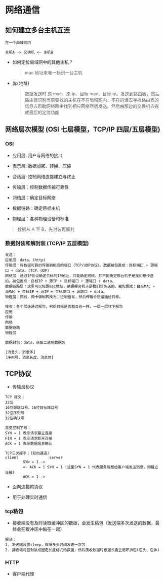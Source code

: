 # 网络通信

## 如何建立多台主机互连

```
在一个局域网内

主机A -> 交换机 <- 主机B
```

- 如何定位局域网中的其他主机？

  > mac 地址来唯一标识一台主机

- (ip 地址)
  > 数据发送时 原 mac、原 ip、目标 mac、目标 ip。发送到路由器，然后路由器识别当前要找的主机在不在局域网内，不在的话去寻找路由表的信息去帮助网络路由找到相应网络然后发送。然后由那边的交换机去完成最后的定位功能

## 网络层次模型 (OSI 七层模型，TCP/IP 四层/五层模型)

### OSI

- 应用层: 用户与网络的接口

- 表示层: 数据加密、转换、压缩

- 会话层: 控制网络连接建立与终止

- 传输层：控制数据传输可靠性

- 网络层：确定目标网络

- 数据链路：确定目标主机

- 物理层：各种物理设备和标准

> 数据从 A 至 B，先封装再解封

### 数据封装和解封装 (TCP/IP 五层模型)

```
发送：
应用层：data。(http)
传输层：将数据可靠的传输到相应的端口（TCP/UDP协议）。数据被包裹成：目标端口 + 源端口 + data。(TCP、UDP)
网络层：通过IP协议确定目标的IP地址，只能确定网络，并不能确定哪台机子是我们想传送的。被包裹成：目标IP + 源IP + 目标端口 + 源端口 + data。
数据链路层：这里可以包裹mac地址，确保哪台机子是我们想传送的。被包裹成：目标MAC + 源MAC + 目标IP + 源IP + 目标端口 + 源端口 + data。
物理层：网线，网卡调制转换为二进制信号，然后传输介质运输给目标。

接收：各个层级通过解包，判断目标是否和自己一样。一层一层往下解包
应用
传输
网络
数据链路
物理层
```

```
数据封包：data，获取二进制数据包

[消息头，消息体]
[序列号，消息长度，消息体]
```

## TCP协议

- 传输层协议

```
TCP 报文：
32位
16位源端口号、16位目标端口号
32位序列号
32位确认号

常见控制字段：
SYN = 1 表示请求建立连接
FIN = 1 表示请求断开连接
ACK = 1 表示数据信息确认

TCP三次握手：(双向通道)
client              server
        SYN = 1 ->
        <- ACK = 1 SYN = 1 (这里SYN = 1 代表服务端想给客户端发送消息，即建立连接)
        ACK = 1 ->
```

- 面向连接的协议

- 用于处理实时通信

### tcp粘包

- 接收端没有及时读取缓冲区的数据，会发生粘包（发送端多次发送的数据，最终会在缓冲区中黏在一起）

```
解决：
1. 发送端设置sleep，每隔多少时间发送一次包
2. 接收端将包封装成固定长度格式的数据，然后接收数据时根据长度去循环拆包(包头、包体)
```

### HTTP

- 客户端代理